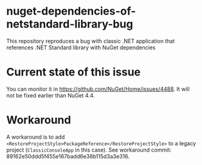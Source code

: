 # nuget-dependencies-of-netstandard-library-bug
This repository reproduces a bug with classic .NET application that references .NET Standard library with NuGet dependencies

# Current state of this issue
You can monitor it in https://github.com/NuGet/Home/issues/4488. It will not be fixed earlier than NuGet 4.4.

# Workaround
A workaround is to add `<RestoreProjectStyle>PackageReference</RestoreProjectStyle>` to a legacy project (`ClassicConsoleApp` in this case). See workaround commit: 89162e50ddd5f455e167badd6e38b115d3a3e316. 
